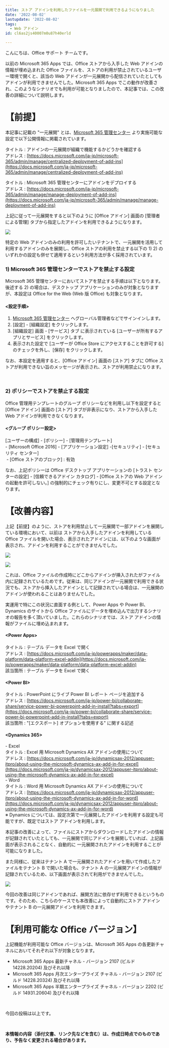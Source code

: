 ```yaml
---
title: ストア アドインを利用したファイルを一元展開で利用できるようになりました
date: '2022-08-02'
lastupdate: '2022-08-02'
tags:
  - Web アドイン
id: cl6as2js40007m0u87h40erld

---
```


こんにちは、Office サポート チームです。

以前の Microsoft 365 Apps では、Office ストアから入手した Web アドインの情報が埋め込まれた Office ファイルを、ストアの利用が禁止されているユーザー環境で開くと、該当の Web アドインが一元展開から配信されていたとしてもアドインが利用できませんでした。Microsoft 365 Apps でこの動作が改善され、このようなシナリオでも利用が可能となりましたので、本記事では、この改善の詳細について説明します。


# 【前提】

本記事に記載の "一元展開" とは、[Microsoft 365 管理センター](https://admin.microsoft.com/#/homepage) より実施可能な設定で以下公開情報に掲載されています。  

タイトル : アドインの一元展開が組織で機能するかどうかを確認する  
アドレス : [https://docs.microsoft.com/ja-jp/microsoft-365/admin/manage/centralized-deployment-of-add-ins](https://docs.microsoft.com/ja-jp/microsoft-365/admin/manage/centralized-deployment-of-add-ins)    

タイトル : Microsoft 365 管理センターにアドインをデプロイする  
アドレス : [https://docs.microsoft.com/ja-jp/microsoft-365/admin/manage/manage-deployment-of-add-ins](https://docs.microsoft.com/ja-jp/microsoft-365/admin/manage/manage-deployment-of-add-ins)    

上記に従って一元展開をすると以下のように [Office アドイン] 画面の [管理者による管理] タブから指定したアドインを利用できるようになります。

![](Office_Store_Admin_Managed.png)

特定の Web アドインのみの利用を許可したいテナントで、一元展開を活用して利用するアドインのみを展開し、Office ストアの利用を禁止する以下の 1) 2) のいずれかの設定も併せて適用するという利用方法が多く採用されています。

### 1) Microsoft 365 管理センターでストアを禁止する設定
Microsoft 365 管理センターにおいてストアを禁止する手順は以下となります。 後述する 2) の場合は、デスクトップ アプリケーションのみが対象となりますが、本設定は Office for the Web (Web 版 Office) も対象となります。

#### \<設定手順\>
1. [Microsoft 365 管理センター](https://admin.microsoft.com/#/homepage) へグローバル管理者などでサインインします。
1. [設定] - [組織設定] をクリックします。
1. [組織設定] 画面 - [サービス] タブ に表示されている [ユーザーが所有するアプリとサービス] をクリックします。
1. 表示された設定で [ユーザーが Office Store にアクセスすることを許可する] のチェックを外し、[保存] をクリックします。  

なお、本設定を適用すると、[Office アドイン] 画面の [ストア] タブに Office ストアが利用できない旨のメッセージが表示され、ストアが利用禁止になります。

<br>

### 2) ポリシーでストアを禁止する設定
Office 管理用テンプレートのグループ ポリシーなどを利用し以下を設定すると [Office アドイン] 画面の [ストア] タブが非表示になり、ストアから入手した Web アドインが利用できなくなります。

#### \<グループ ポリシー設定\>
[ユーザーの構成] - [ポリシー] - [管理用テンプレート]  
\- [Microsoft Office 2016] - [アプリケーション設定] -[セキュリティ] - [セキュリティ センター]  
&nbsp;\- [Office ストアのブロック] : 有効  

なお、上記ポリシーは Office デスクトップ アプリケーションの [トラスト センターの設定] - [信頼できるアドイン カタログ] - [Office ストアの Web アドインの起動を許可しない。] の強制的にチェック有りにし、変更不可とする設定となります。

# 【改善内容】

上記【前提】のように、ストアを利用禁止して一元展開で一部アドインを展開している環境において、以前は ストアから入手したアドインを利用している Office ファイルを開いた場合、表示されたアドインには、以下のような画面が表示され、アドインを利用することができませんでした。

![](Office_Store_Addin_Blocked1.png)

![](Office_Store_Addin_Blocked2.png)

これは、Office ファイルの作成時にどこからアドインが挿入されたがファイル内に記録されているためです。従来は、同じアドインが一元展開で利用できる状況でも、ストアから挿入したアドインとして記録されている場合は、一元展開のアドインが使われることはありませんでした。  

実運用で特にこの状況に直面する例として、Power Apps や Power BI、Dynamics のサイトから Office ファイルにデータを埋め込んで出力するシナリオの報告を多く頂いていました。これらのシナリオでは、ストア アドインの情報がファイルに埋め込まれます。

#### \<Power Apps\>
タイトル : テーブル データを Excel で開く  
アドレス : [https://docs.microsoft.com/ja-jp/powerapps/maker/data-platform/data-platform-excel-addin](https://docs.microsoft.com/ja-jp/powerapps/maker/data-platform/data-platform-excel-addin)  
該当箇所 : テーブル データを Excel で開く　　

#### \<Power BI\>  
タイトル : PowerPoint にライブ Power BI レポート ページを追加する  
アドレス : [https://docs.microsoft.com/ja-jp/power-bi/collaborate-share/service-power-bi-powerpoint-add-in-install?tabs=export](https://docs.microsoft.com/ja-jp/power-bi/collaborate-share/service-power-bi-powerpoint-add-in-install?tabs=export)  
該当箇所 : "[エクスポート] オプションを使用する" に関する記述  

#### \<Dynamics 365\>
\- Excel  
タイトル : Excel 用 Microsoft Dynamics AX アドインの使用について  
アドレス : [https://docs.microsoft.com/ja-jp/dynamicsax-2012/appuser-itpro/about-using-the-microsoft-dynamics-ax-add-in-for-excel](https://docs.microsoft.com/ja-jp/dynamicsax-2012/appuser-itpro/about-using-the-microsoft-dynamics-ax-add-in-for-excel)  
\- Word  
タイトル : Word 用 Microsoft Dynamics AX アドインの使用について  
アドレス : [https://docs.microsoft.com/ja-jp/dynamicsax-2012/appuser-itpro/about-using-the-microsoft-dynamics-ax-add-in-for-word](https://docs.microsoft.com/ja-jp/dynamicsax-2012/appuser-itpro/about-using-the-microsoft-dynamics-ax-add-in-for-word)  
※ Dynamics については、設定次第で一元展開したアドインを利用する設定も可能ですが、既定ではストア アドインを利用します。

本記事の改善によって、ファイルにストアからダウンロードしたアドインの情報が記録されていたとしても、一元展開で同じアドインを展開していれば、上記画面が表示されることなく、自動的に 一元展開されたアドインを利用することが可能になりました。

また同様に、従来はテナント A で一元展開されたアドインを用いて作成したファイルをテナント B で開いた場合も、テナント A の一元展開アドインの情報が記録されているため、以下画面が表示されて利用ができませんでした。

![](Admin_Managed_Addin_Blocked.png)

今回の改善は同じアドインであれば、展開方法に依存せず利用できるというものです。そのため、こちらのケースでも本改善によって自動的にストア アドインやテナント B の一元展開アドインを利用できます。

# 【利用可能な Office バージョン】

上記機能が利用可能な Office バージョンは、Microsoft 365 Apps の各更新チャネルにおいてそれぞれ以下が対象となります。

- Microsoft 365 Apps 最新チャネル - バージョン 2107 (ビルド 14228.20204) 及びそれ以降
- Microsoft 365 Apps 月次エンタープライズ チャネル - バージョン 2107 (ビルド 14228.20324) 及びそれ以降
- Microsoft 365 Apps 半期エンタープライズ チャネル - バージョン 2202 (ビルド 14931.20604) 及びそれ以降

<br>

今回の投稿は以上です。

<br>

**本情報の内容（添付文書、リンク先などを含む）は、作成日時点でのものであり、予告なく変更される場合があります。**
